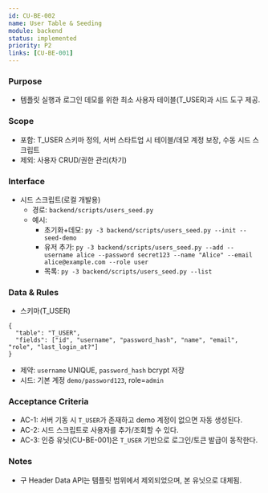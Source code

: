 ```yaml
---
id: CU-BE-002
name: User Table & Seeding
module: backend
status: implemented
priority: P2
links: [CU-BE-001]
---
```


### Purpose
- 템플릿 실행과 로그인 데모를 위한 최소 사용자 테이블(T_USER)과 시드 도구 제공.

### Scope
- 포함: T_USER 스키마 정의, 서버 스타트업 시 테이블/데모 계정 보장, 수동 시드 스크립트
- 제외: 사용자 CRUD/권한 관리(차기)

### Interface
- 시드 스크립트(로컬 개발용)
  - 경로: `backend/scripts/users_seed.py`
  - 예시:
    - 초기화+데모: `py -3 backend/scripts/users_seed.py --init --seed-demo`
    - 유저 추가: `py -3 backend/scripts/users_seed.py --add --username alice --password secret123 --name "Alice" --email alice@example.com --role user`
    - 목록: `py -3 backend/scripts/users_seed.py --list`

### Data & Rules
- 스키마(T_USER)
```
{
  "table": "T_USER",
  "fields": ["id", "username", "password_hash", "name", "email", "role", "last_login_at?"]
}
```
- 제약: `username` UNIQUE, `password_hash` bcrypt 저장
- 시드: 기본 계정 `demo/password123`, role=`admin`

### Acceptance Criteria
- AC-1: 서버 기동 시 `T_USER`가 존재하고 demo 계정이 없으면 자동 생성된다.
- AC-2: 시드 스크립트로 사용자를 추가/조회할 수 있다.
- AC-3: 인증 유닛(CU-BE-001)은 `T_USER` 기반으로 로그인/토큰 발급이 동작한다.

### Notes
- 구 Header Data API는 템플릿 범위에서 제외되었으며, 본 유닛으로 대체됨.

